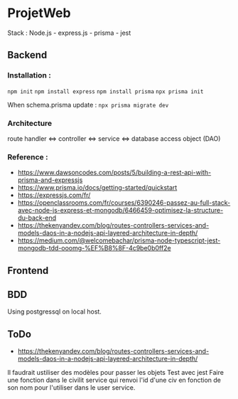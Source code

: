 # ProjetWeb
Stack : Node.js - express.js - prisma - jest
## Backend 
### Installation : 
```npm init```
```npm install express```
```npm install prisma```
```npx prisma init```

When schema.prisma update :	```npx prisma migrate dev```

### Architecture 
route handler <=> controller <=> service <=> database access object (DAO)

### Reference : 
* https://www.dawsoncodes.com/posts/5/building-a-rest-api-with-prisma-and-expressjs
* https://www.prisma.io/docs/getting-started/quickstart
* https://expressjs.com/fr/
* https://openclassrooms.com/fr/courses/6390246-passez-au-full-stack-avec-node-js-express-et-mongodb/6466459-optimisez-la-structure-du-back-end
* https://thekenyandev.com/blog/routes-controllers-services-and-models-daos-in-a-nodejs-api-layered-architecture-in-depth/
* https://medium.com/@welcomebachar/prisma-node-typescript-jest-mongodb-tdd-ooomg-%EF%B8%8F-4c9be0b0ff2e


## Frontend

## BDD 
Using postgressql on local host.


## ToDo 
* https://thekenyandev.com/blog/routes-controllers-services-and-models-daos-in-a-nodejs-api-layered-architecture-in-depth/


Il faudrait ustiliser des modèles pour passer les objets 
Test avec jest
Faire une fonction dans le civilit service qui renvoi l'id d'une civ en fonction de son nom pour l'utiliser dans le user service. 